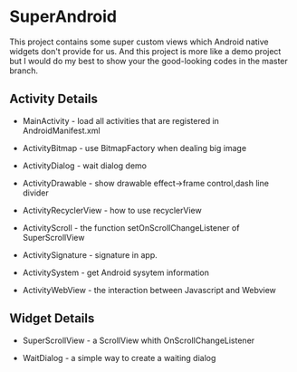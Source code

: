 # SuperAndroid
This project contains some super custom views which Android native widgets don't provide for us. And this project is more like a demo project but I would do my best to show your the good-looking codes in the master branch. 


## Activity Details
 * MainActivity - load all activities that are registered in AndroidManifest.xml 
 
 * ActivityBitmap - use BitmapFactory when dealing big image
 
 * ActivityDialog - wait dialog demo
 
 * ActivityDrawable - show drawable effect->frame control,dash line divider
 
 * ActivityRecyclerView - how to use recyclerView
 
 * ActivityScroll - the function setOnScrollChangeListener of SuperScrollView
 
 * ActivitySignature - signature in app.
 
 * ActivitySystem - get Android sysytem information
 
 * ActivityWebView - the interaction between Javascript and Webview 
 
## Widget Details
 
 * SuperScrollView - a ScrollView whith OnScrollChangeListener
 
 * WaitDialog - a simple way to create a waiting dialog

